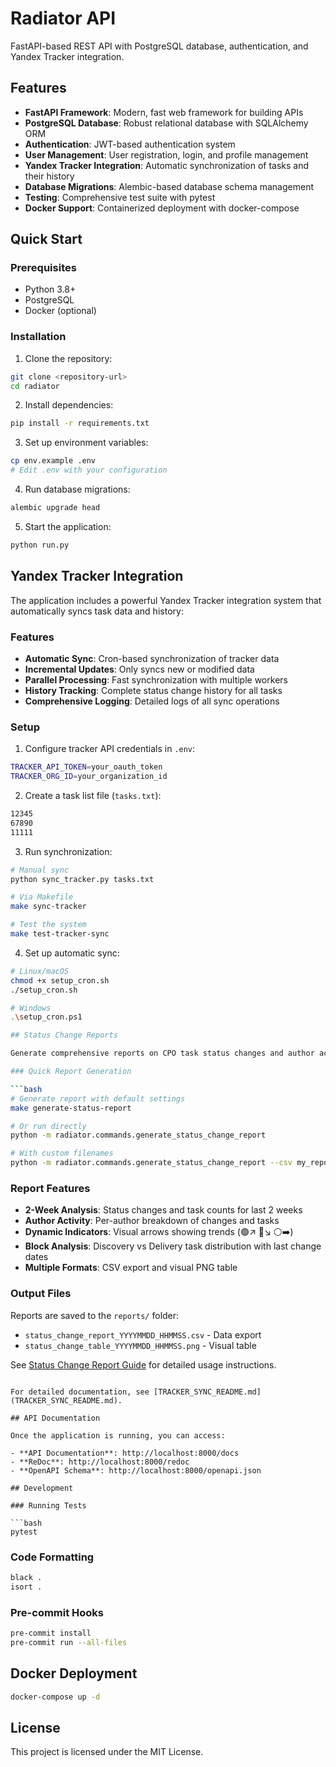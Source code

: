 # Radiator API

FastAPI-based REST API with PostgreSQL database, authentication, and Yandex Tracker integration.

## Features

- **FastAPI Framework**: Modern, fast web framework for building APIs
- **PostgreSQL Database**: Robust relational database with SQLAlchemy ORM
- **Authentication**: JWT-based authentication system
- **User Management**: User registration, login, and profile management
- **Yandex Tracker Integration**: Automatic synchronization of tasks and their history
- **Database Migrations**: Alembic-based database schema management
- **Testing**: Comprehensive test suite with pytest
- **Docker Support**: Containerized deployment with docker-compose

## Quick Start

### Prerequisites

- Python 3.8+
- PostgreSQL
- Docker (optional)

### Installation

1. Clone the repository:
```bash
git clone <repository-url>
cd radiator
```

2. Install dependencies:
```bash
pip install -r requirements.txt
```

3. Set up environment variables:
```bash
cp env.example .env
# Edit .env with your configuration
```

4. Run database migrations:
```bash
alembic upgrade head
```

5. Start the application:
```bash
python run.py
```

## Yandex Tracker Integration

The application includes a powerful Yandex Tracker integration system that automatically syncs task data and history:

### Features

- **Automatic Sync**: Cron-based synchronization of tracker data
- **Incremental Updates**: Only syncs new or modified data
- **Parallel Processing**: Fast synchronization with multiple workers
- **History Tracking**: Complete status change history for all tasks
- **Comprehensive Logging**: Detailed logs of all sync operations

### Setup

1. Configure tracker API credentials in `.env`:
```bash
TRACKER_API_TOKEN=your_oauth_token
TRACKER_ORG_ID=your_organization_id
```

2. Create a task list file (`tasks.txt`):
```txt
12345
67890
11111
```

3. Run synchronization:
```bash
# Manual sync
python sync_tracker.py tasks.txt

# Via Makefile
make sync-tracker

# Test the system
make test-tracker-sync
```

4. Set up automatic sync:
```bash
# Linux/macOS
chmod +x setup_cron.sh
./setup_cron.sh

# Windows
.\setup_cron.ps1

## Status Change Reports

Generate comprehensive reports on CPO task status changes and author activity:

### Quick Report Generation

```bash
# Generate report with default settings
make generate-status-report

# Or run directly
python -m radiator.commands.generate_status_change_report

# With custom filenames
python -m radiator.commands.generate_status_change_report --csv my_report.csv --table my_table.png
```

### Report Features

- **2-Week Analysis**: Status changes and task counts for last 2 weeks
- **Author Activity**: Per-author breakdown of changes and tasks
- **Dynamic Indicators**: Visual arrows showing trends (🟢↗️ 🔴↘️ ⚪➡️)
- **Block Analysis**: Discovery vs Delivery task distribution with last change dates
- **Multiple Formats**: CSV export and visual PNG table

### Output Files

Reports are saved to the `reports/` folder:
- `status_change_report_YYYYMMDD_HHMMSS.csv` - Data export
- `status_change_table_YYYYMMDD_HHMMSS.png` - Visual table

See [Status Change Report Guide](docs/guides/STATUS_CHANGE_REPORT_GUIDE.md) for detailed usage instructions.
```

For detailed documentation, see [TRACKER_SYNC_README.md](TRACKER_SYNC_README.md).

## API Documentation

Once the application is running, you can access:

- **API Documentation**: http://localhost:8000/docs
- **ReDoc**: http://localhost:8000/redoc
- **OpenAPI Schema**: http://localhost:8000/openapi.json

## Development

### Running Tests

```bash
pytest
```

### Code Formatting

```bash
black .
isort .
```

### Pre-commit Hooks

```bash
pre-commit install
pre-commit run --all-files
```

## Docker Deployment

```bash
docker-compose up -d
```

## License

This project is licensed under the MIT License.
